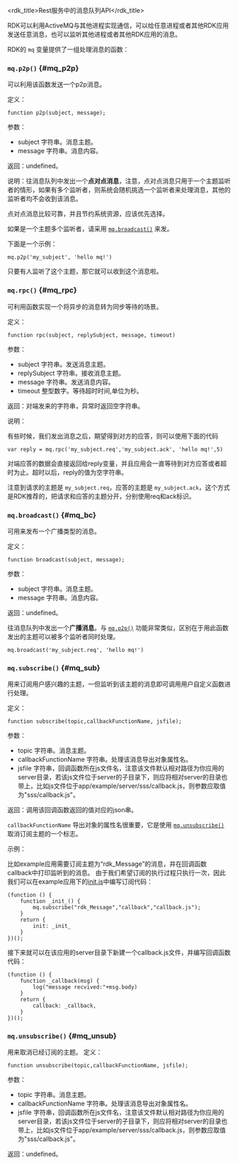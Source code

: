<rdk_title>Rest服务中的消息队列API</rdk_title>


RDK可以利用ActiveMQ与其他进程实现通信，可以给任意进程或者其他RDK应用发送任意消息，也可以监听其他进程或者其他RDK应用的消息。

RDK的 `mq` 变量提供了一组处理消息的函数：

###  `mq.p2p()` {#mq_p2p}

可以利用该函数发送一个p2p消息。

定义：

	function p2p(subject, message);

参数：

- subject 字符串。消息主题。
- message 字符串。消息内容。

返回：undefined。

说明：往消息队列中发出一个**点对点消息**，注意，点对点消息只用于一个主题监听者的情形，如果有多个监听者，则系统会随机挑选一个监听者来处理消息，其他的监听者均不会收到该消息。

点对点消息比较可靠，并且节约系统资源，应该优先选择。

如果是一个主题多个监听者，请采用 [`mq.broadcast()`](#mq_bc) 来发。

下面是一个示例：

	mq.p2p('my_subject', 'hello mq!')

只要有人监听了这个主题，那它就可以收到这个消息啦。

###  `mq.rpc()` {#mq_rpc}
可利用函数实现一个将异步的消息转为同步等待的场景。

定义：

	function rpc(subject, replySubject, message, timeout)

参数：

- subject 字符串。发送消息主题。
- replySubject 字符串。接收消息主题。
- message 字符串。发送消息内容。
- timeout 整型数字。等待超时时间,单位为秒。

返回：对端发来的字符串，异常时返回空字符串。

说明：

有些时候，我们发出消息之后，期望得到对方的应答，则可以使用下面的代码

	var reply = mq.rpc('my_subject.req','my_subject.ack', 'hello mq!',5)

对端应答的数据会直接返回给reply变量，并且应用会一直等待到对方应答或者超时为止。超时以后，reply的值为空字符串。

注意到请求的主题是 `my_subject.req`，应答的主题是 `my_subject.ack`，这个方式是RDK推荐的，把请求和应答的主题分开，分别使用req和ack标识。


###  `mq.broadcast()` {#mq_bc}
可用来发布一个广播类型的消息。

定义：

	function broadcast(subject, message);

参数：

- subject 字符串。消息主题。
- message 字符串。消息内容。

返回：undefined。

往消息队列中发出一个**广播消息**。与 [`mq.p2p()`](#mq_p2p) 功能非常类似，区别在于用此函数发出的主题可以被多个监听者同时处理。

	mq.broadcast('my_subject.req', 'hello mq!')

###  `mq.subscribe()` {#mq_sub}
用来订阅用户感兴趣的主题，一但监听到该主题的消息即可调用用户自定义函数进行处理。

定义：

	function subscribe(topic,callbackFunctionName, jsfile);

参数：

- topic 字符串。消息主题。
- callbackFunctionName 字符串。处理该消息导出对象属性名。
- jsfile 字符串，回调函数所在js文件名，注意该文件默认相对路径为你应用的server目录，若该js文件位于server的子目录下，则应将相对server的目录也带上，比如js文件位于app/example/server/sss/callback.js，则参数应取值为"sss/callback.js"。
 

返回：调用该回调函数返回的值对应的json串。

`callbackFunctionName` 导出对象的属性名很重要，它是使用 [`mq.unsubscribe()`](#mq_unsub) 取消订阅主题的一个标志。

示例：
   
   比如example应用需要订阅主题为“rdk_Message”的消息，并在回调函数callback中打印监听到的消息。
由于我们希望订阅的执行过程只执行一次，因此我们可以在example应用下的[init.js](#init)中编写订阅代码：

	(function () {
		function _init_() {
			mq.subscribe("rdk_Message","callback","callback.js");
		}
		return {
			init: _init_
		}
	})();
   
接下来就可以在该应用的server目录下新建一个callback.js文件，并编写回调函数代码：

	(function () {
	    function _callback(msg) {
	        log("message recvived:"+msg.body)
	    }
	    return {
	        callback: _callback,
	    }
    })();

### `mq.unsubscribe()` {#mq_unsub}
用来取消已经订阅的主题。
定义：

	function unsubscribe(topic,callbackFunctionName, jsfile);

参数：

- topic 字符串。消息主题。
- callbackFunctionName 字符串。处理该消息导出对象属性名。
- jsfile 字符串，回调函数所在js文件名，注意该文件默认相对路径为你应用的server目录，若该js文件位于server的子目录下，则应将相对server的目录也带上，比如js文件位于app/example/server/sss/callback.js，则参数应取值为"sss/callback.js"。

返回：undefined。

